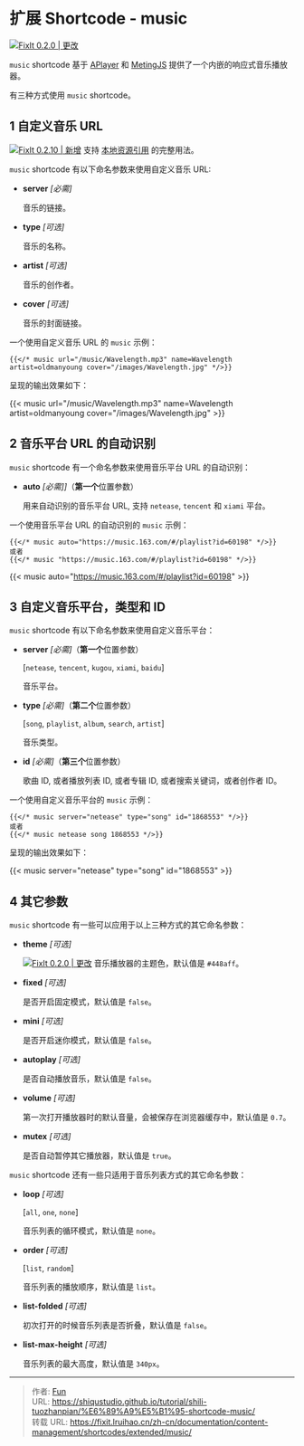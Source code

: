 # 扩展 Shortcode - music


[![FixIt 0.2.0 | 更改](https://fixit.lruihao.cn/svg/version/0.2.0-changed.zh-cn.min.svg)](https://github.com/hugo-fixit/FixIt/releases/tag/v0.2.0)

`music` shortcode 基于 [APlayer](https://github.com/MoePlayer/APlayer) 和 [MetingJS](https://github.com/metowolf/MetingJS) 提供了一个内嵌的响应式音乐播放器。

<!--more-->

有三种方式使用 `music` shortcode。

## 1 自定义音乐 URL

[![FixIt 0.2.10 | 新增](https://fixit.lruihao.cn/svg/version/0.2.10-new.zh-cn.min.svg)](https://github.com/hugo-fixit/FixIt/releases/tag/v0.2.10) 支持 [本地资源引用](https://fixit.lruihao.cn/zh-cn/documentation/content-management/introduction/#contents-organization) 的完整用法。

`music` shortcode 有以下命名参数来使用自定义音乐 URL:

- **server** *[必需]*

  音乐的链接。

- **type** *[可选]*

  音乐的名称。

- **artist** *[可选]*

  音乐的创作者。

- **cover** *[可选]*

  音乐的封面链接。

一个使用自定义音乐 URL 的 `music` 示例：

```go-html-template
{{</* music url="/music/Wavelength.mp3" name=Wavelength artist=oldmanyoung cover="/images/Wavelength.jpg" */>}}
```

呈现的输出效果如下：

{{< music url="/music/Wavelength.mp3" name=Wavelength artist=oldmanyoung cover="/images/Wavelength.jpg" >}}

## 2 音乐平台 URL 的自动识别

`music` shortcode 有一个命名参数来使用音乐平台 URL 的自动识别：

- **auto** *[必需]]*（**第一个**位置参数）

  用来自动识别的音乐平台 URL, 支持 `netease`, `tencent` 和 `xiami` 平台。

一个使用音乐平台 URL 的自动识别的 `music` 示例：

```go-html-template
{{</* music auto="https://music.163.com/#/playlist?id=60198" */>}}
或者
{{</* music "https://music.163.com/#/playlist?id=60198" */>}}
```

{{< music auto="https://music.163.com/#/playlist?id=60198" >}}

## 3 自定义音乐平台，类型和 ID

`music` shortcode 有以下命名参数来使用自定义音乐平台：

- **server** *[必需]*（**第一个**位置参数）

  [`netease`, `tencent`, `kugou`, `xiami`, `baidu`]

  音乐平台。

- **type** *[必需]*（**第二个**位置参数）

  [`song`, `playlist`, `album`, `search`, `artist`]

  音乐类型。

- **id** *[必需]*（**第三个**位置参数）

  歌曲 ID, 或者播放列表 ID, 或者专辑 ID, 或者搜索关键词，或者创作者 ID。

一个使用自定义音乐平台的 `music` 示例：

```go-html-template
{{</* music server="netease" type="song" id="1868553" */>}}
或者
{{</* music netease song 1868553 */>}}
```

呈现的输出效果如下：

{{< music server="netease" type="song" id="1868553" >}}

## 4 其它参数

`music` shortcode 有一些可以应用于以上三种方式的其它命名参数：

- **theme** *[可选]*

  [![FixIt 0.2.0 | 更改](https://fixit.lruihao.cn/svg/version/0.2.0-changed.zh-cn.min.svg)](https://github.com/hugo-fixit/FixIt/releases/tag/v0.2.0) 音乐播放器的主题色，默认值是 `#448aff`。

- **fixed** *[可选]*

  是否开启固定模式，默认值是 `false`。

- **mini** *[可选]*

  是否开启迷你模式，默认值是 `false`。

- **autoplay** *[可选]*

  是否自动播放音乐，默认值是 `false`。

- **volume** *[可选]*

  第一次打开播放器时的默认音量，会被保存在浏览器缓存中，默认值是 `0.7`。

- **mutex** *[可选]*

  是否自动暂停其它播放器，默认值是 `true`。

`music` shortcode 还有一些只适用于音乐列表方式的其它命名参数：

- **loop** *[可选]*

  [`all`, `one`, `none`]

  音乐列表的循环模式，默认值是 `none`。

- **order** *[可选]*

  [`list`, `random`]

  音乐列表的播放顺序，默认值是 `list`。

- **list-folded** *[可选]*

  初次打开的时候音乐列表是否折叠，默认值是 `false`。

- **list-max-height** *[可选]*

  音乐列表的最大高度，默认值是 `340px`。


---

> 作者: [Fun](https://blog.funvip.live/)  
> URL: https://shiqustudio.github.io/tutorial/shili-tuozhanpian/%E6%89%A9%E5%B1%95-shortcode-music/  
> 转载 URL: https://fixit.lruihao.cn/zh-cn/documentation/content-management/shortcodes/extended/music/
